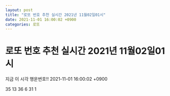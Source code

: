 ```yaml
---
layout: post
title: "로또 번호 추천 실시간 2021년 11월02일01시"
date: 2021-11-01 16:00:02 +0900
categories: 로또
---
```


# 로또 번호 추천 실시간 2021년 11월02일01시

지금 이 시각 행운번호!! 2021-11-01 16:00:02 +0900

 35  13  36  6  31  1 

